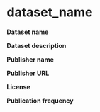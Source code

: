 # dataset_name

**Dataset name**

**Dataset description**

**Publisher name**

**Publisher URL**

**License**

**Publication frequency**
